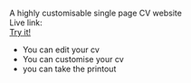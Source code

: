A highly customisable single page CV website <br>
Live link:  
[Try it!](https://nitinmano.github.io/resume-editor.github.io/)

* You can edit your cv
* You can customise your cv
* you can take the printout